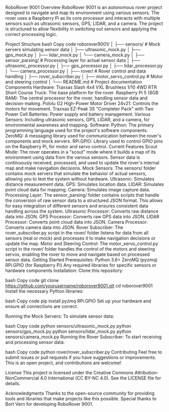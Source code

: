 RoboRover 9001
Overview
RoboRover 9001 is an autonomous rover project designed to navigate and map its environment using various sensors. The rover uses a Raspberry Pi as its core processor and interacts with multiple sensors such as ultrasonic sensors, GPS, LIDAR, and a camera. The project is structured to allow flexibility in switching out sensors and applying the correct processing logic.

Project Structure
bash
Copy code
roborover9001/
│
├── sensors/               # Mock servers simulating sensor data
│   ├── ultrasonic_mock.py
│   ├── gps_mock.py
│   ├── lidar_mock.py
│   └── camera_mock.py
│
├── sensor_parsing/        # Processing layer for actual sensor data
│   ├── ultrasonic_processor.py
│   ├── gps_processor.py
│   ├── lidar_processor.py
│   └── camera_processor.py
│
├── rover/                 # Rover control and data handling
│   ├── rover_subscriber.py
│   ├── motor_servo_control.py   # Motor and steering control
│
└── README.md              # Project documentation
Components
Hardware:
Traxxas Slash 4x4 VXL Brushless 1/10 4WD RTR Short Course Truck: The base platform for the rover.
Raspberry Pi 5 (8GB RAM): The central processor for the rover, handling sensor data and decision-making.
Pololu G2 High-Power Motor Driver 24v21: Controls the motors for movement.
Traxxas EZ-Peak 3S "Completer Pack" with Two Power Cell Batteries: Power supply and battery management.
Various Sensors: Including ultrasonic sensors, GPS, LIDAR, and a camera, for environmental awareness and mapping.
Software:
Python: The primary programming language used for the project's software components.
ZeroMQ: A messaging library used for communication between the rover's components and mock servers.
RPi.GPIO: Library used to control GPIO pins on the Raspberry Pi, for motor and servo control.
Current Features
Scout Mode:
The rover operates in a "scout" mode where it builds a map of its environment using data from the various sensors.
Sensor data is continuously received, processed, and used to update the rover's internal map and make navigation decisions.
Mock Sensors:
The sensors/ folder contains mock servers that simulate the behavior of actual sensors, allowing you to test the system without hardware.
Ultrasonic: Simulates distance measurement data.
GPS: Simulates location data.
LIDAR: Simulates point cloud data for mapping.
Camera: Simulates image capture data.
Processing Layer:
The sensor_parsing/ folder contains scripts that handle the conversion of raw sensor data to a structured JSON format. This allows for easy integration of different sensors and ensures consistent data handling across the system.
Ultrasonic Processor: Converts raw distance data into JSON.
GPS Processor: Converts raw GPS data into JSON.
LIDAR Processor: Converts point cloud data into JSON.
Camera Processor: Converts camera data into JSON.
Rover Subscriber:
The rover_subscriber.py script in the rover/ folder listens for data from all sensors (real or mock) and processes it to make navigation decisions or update the map.
Motor and Steering Control:
The motor_servo_control.py script in the rover/ folder handles the control of the motors and steering servos, enabling the rover to move and navigate based on processed sensor data.
Getting Started
Prerequisites:
Python 3.6+
ZeroMQ (pyzmq)
RPi.GPIO (for Raspberry Pi)
Any required libraries for specific sensors or hardware components
Installation:
Clone this repository:

bash
Copy code
git clone https://github.com/yourusername/roborover9001.git
cd roborover9001
Install the necessary Python libraries:

bash
Copy code
pip install pyzmq RPi.GPIO
Set up your hardware and ensure all connections are correct.

Running the Mock Servers:
To simulate sensor data:

bash
Copy code
python sensors/ultrasonic_mock.py
python sensors/gps_mock.py
python sensors/lidar_mock.py
python sensors/camera_mock.py
Running the Rover Subscriber:
To start receiving and processing sensor data:

bash
Copy code
python rover/rover_subscriber.py
Contributing
Feel free to submit issues or pull requests if you have suggestions or improvements. This is an open project, and contributions are welcome!

License
This project is licensed under the Creative Commons Attribution-NonCommercial 4.0 International (CC BY-NC 4.0). See the LICENSE file for details.

Acknowledgments
Thanks to the open-source community for providing tools and libraries that make projects like this possible. Special thanks to Bort Vern for developing RoboRover 9001.